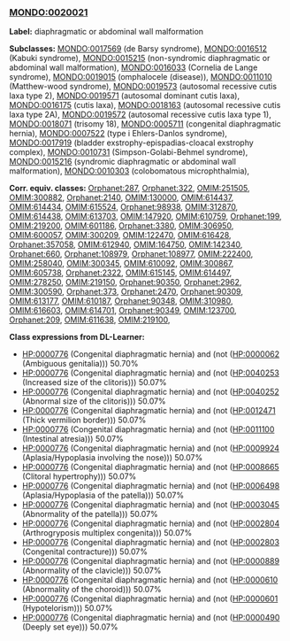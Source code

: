 
### [MONDO:0020021](http://purl.obolibrary.org/obo/MONDO_0020021)
**Label:** diaphragmatic or abdominal wall malformation

**Subclasses:** [MONDO:0017569](http://purl.obolibrary.org/obo/MONDO_0017569) (de Barsy syndrome), [MONDO:0016512](http://purl.obolibrary.org/obo/MONDO_0016512) (Kabuki syndrome), [MONDO:0015215](http://purl.obolibrary.org/obo/MONDO_0015215) (non-syndromic diaphragmatic or abdominal wall malformation), [MONDO:0016033](http://purl.obolibrary.org/obo/MONDO_0016033) (Cornelia de Lange syndrome), [MONDO:0019015](http://purl.obolibrary.org/obo/MONDO_0019015) (omphalocele (disease)), [MONDO:0011010](http://purl.obolibrary.org/obo/MONDO_0011010) (Matthew-wood syndrome), [MONDO:0019573](http://purl.obolibrary.org/obo/MONDO_0019573) (autosomal recessive cutis laxa type 2), [MONDO:0019571](http://purl.obolibrary.org/obo/MONDO_0019571) (autosomal dominant cutis laxa), [MONDO:0016175](http://purl.obolibrary.org/obo/MONDO_0016175) (cutis laxa), [MONDO:0018163](http://purl.obolibrary.org/obo/MONDO_0018163) (autosomal recessive cutis laxa type 2A), [MONDO:0019572](http://purl.obolibrary.org/obo/MONDO_0019572) (autosomal recessive cutis laxa type 1), [MONDO:0018071](http://purl.obolibrary.org/obo/MONDO_0018071) (trisomy 18), [MONDO:0005711](http://purl.obolibrary.org/obo/MONDO_0005711) (congenital diaphragmatic hernia), [MONDO:0007522](http://purl.obolibrary.org/obo/MONDO_0007522) (type i Ehlers-Danlos syndrome), [MONDO:0017919](http://purl.obolibrary.org/obo/MONDO_0017919) (bladder exstrophy-epispadias-cloacal exstrophy complex), [MONDO:0010731](http://purl.obolibrary.org/obo/MONDO_0010731) (Simpson-Golabi-Behmel syndrome), [MONDO:0015216](http://purl.obolibrary.org/obo/MONDO_0015216) (syndromic diaphragmatic or abdominal wall malformation), [MONDO:0010303](http://purl.obolibrary.org/obo/MONDO_0010303) (colobomatous microphthalmia), 

**Corr. equiv. classes:** [Orphanet:287](http://www.orpha.net/ORDO/Orphanet_287), [Orphanet:322](http://www.orpha.net/ORDO/Orphanet_322), [OMIM:251505](http://purl.obolibrary.org/obo/OMIM_251505), [OMIM:300882](http://purl.obolibrary.org/obo/OMIM_300882), [Orphanet:2140](http://www.orpha.net/ORDO/Orphanet_2140), [OMIM:130000](http://purl.obolibrary.org/obo/OMIM_130000), [OMIM:614437](http://purl.obolibrary.org/obo/OMIM_614437), [OMIM:614434](http://purl.obolibrary.org/obo/OMIM_614434), [OMIM:615524](http://purl.obolibrary.org/obo/OMIM_615524), [Orphanet:98938](http://www.orpha.net/ORDO/Orphanet_98938), [OMIM:312870](http://purl.obolibrary.org/obo/OMIM_312870), [OMIM:614438](http://purl.obolibrary.org/obo/OMIM_614438), [OMIM:613703](http://purl.obolibrary.org/obo/OMIM_613703), [OMIM:147920](http://purl.obolibrary.org/obo/OMIM_147920), [OMIM:610759](http://purl.obolibrary.org/obo/OMIM_610759), [Orphanet:199](http://www.orpha.net/ORDO/Orphanet_199), [OMIM:219200](http://purl.obolibrary.org/obo/OMIM_219200), [OMIM:601186](http://purl.obolibrary.org/obo/OMIM_601186), [Orphanet:3380](http://www.orpha.net/ORDO/Orphanet_3380), [OMIM:306950](http://purl.obolibrary.org/obo/OMIM_306950), [OMIM:600057](http://purl.obolibrary.org/obo/OMIM_600057), [OMIM:300209](http://purl.obolibrary.org/obo/OMIM_300209), [OMIM:122470](http://purl.obolibrary.org/obo/OMIM_122470), [OMIM:616428](http://purl.obolibrary.org/obo/OMIM_616428), [Orphanet:357058](http://www.orpha.net/ORDO/Orphanet_357058), [OMIM:612940](http://purl.obolibrary.org/obo/OMIM_612940), [OMIM:164750](http://purl.obolibrary.org/obo/OMIM_164750), [OMIM:142340](http://purl.obolibrary.org/obo/OMIM_142340), [Orphanet:660](http://www.orpha.net/ORDO/Orphanet_660), [Orphanet:108979](http://www.orpha.net/ORDO/Orphanet_108979), [Orphanet:108977](http://www.orpha.net/ORDO/Orphanet_108977), [OMIM:222400](http://purl.obolibrary.org/obo/OMIM_222400), [OMIM:258040](http://purl.obolibrary.org/obo/OMIM_258040), [OMIM:300345](http://purl.obolibrary.org/obo/OMIM_300345), [OMIM:610092](http://purl.obolibrary.org/obo/OMIM_610092), [OMIM:300867](http://purl.obolibrary.org/obo/OMIM_300867), [OMIM:605738](http://purl.obolibrary.org/obo/OMIM_605738), [Orphanet:2322](http://www.orpha.net/ORDO/Orphanet_2322), [OMIM:615145](http://purl.obolibrary.org/obo/OMIM_615145), [OMIM:614497](http://purl.obolibrary.org/obo/OMIM_614497), [OMIM:278250](http://purl.obolibrary.org/obo/OMIM_278250), [OMIM:219150](http://purl.obolibrary.org/obo/OMIM_219150), [Orphanet:90350](http://www.orpha.net/ORDO/Orphanet_90350), [Orphanet:2962](http://www.orpha.net/ORDO/Orphanet_2962), [OMIM:300590](http://purl.obolibrary.org/obo/OMIM_300590), [Orphanet:373](http://www.orpha.net/ORDO/Orphanet_373), [Orphanet:2470](http://www.orpha.net/ORDO/Orphanet_2470), [Orphanet:90309](http://www.orpha.net/ORDO/Orphanet_90309), [OMIM:613177](http://purl.obolibrary.org/obo/OMIM_613177), [OMIM:610187](http://purl.obolibrary.org/obo/OMIM_610187), [Orphanet:90348](http://www.orpha.net/ORDO/Orphanet_90348), [OMIM:310980](http://purl.obolibrary.org/obo/OMIM_310980), [OMIM:616603](http://purl.obolibrary.org/obo/OMIM_616603), [OMIM:614701](http://purl.obolibrary.org/obo/OMIM_614701), [Orphanet:90349](http://www.orpha.net/ORDO/Orphanet_90349), [OMIM:123700](http://purl.obolibrary.org/obo/OMIM_123700), [Orphanet:209](http://www.orpha.net/ORDO/Orphanet_209), [OMIM:611638](http://purl.obolibrary.org/obo/OMIM_611638), [OMIM:219100](http://purl.obolibrary.org/obo/OMIM_219100), 

**Class expressions from DL-Learner:**

- [HP:0000776](http://purl.obolibrary.org/obo/HP_0000776) (Congenital diaphragmatic hernia) and (not ([HP:0000062](http://purl.obolibrary.org/obo/HP_0000062) (Ambiguous genitalia))) 50.70%
- [HP:0000776](http://purl.obolibrary.org/obo/HP_0000776) (Congenital diaphragmatic hernia) and (not ([HP:0040253](http://purl.obolibrary.org/obo/HP_0040253) (Increased size of the clitoris))) 50.07%
- [HP:0000776](http://purl.obolibrary.org/obo/HP_0000776) (Congenital diaphragmatic hernia) and (not ([HP:0040252](http://purl.obolibrary.org/obo/HP_0040252) (Abnormal size of the clitoris))) 50.07%
- [HP:0000776](http://purl.obolibrary.org/obo/HP_0000776) (Congenital diaphragmatic hernia) and (not ([HP:0012471](http://purl.obolibrary.org/obo/HP_0012471) (Thick vermilion border))) 50.07%
- [HP:0000776](http://purl.obolibrary.org/obo/HP_0000776) (Congenital diaphragmatic hernia) and (not ([HP:0011100](http://purl.obolibrary.org/obo/HP_0011100) (Intestinal atresia))) 50.07%
- [HP:0000776](http://purl.obolibrary.org/obo/HP_0000776) (Congenital diaphragmatic hernia) and (not ([HP:0009924](http://purl.obolibrary.org/obo/HP_0009924) (Aplasia/Hypoplasia involving the nose))) 50.07%
- [HP:0000776](http://purl.obolibrary.org/obo/HP_0000776) (Congenital diaphragmatic hernia) and (not ([HP:0008665](http://purl.obolibrary.org/obo/HP_0008665) (Clitoral hypertrophy))) 50.07%
- [HP:0000776](http://purl.obolibrary.org/obo/HP_0000776) (Congenital diaphragmatic hernia) and (not ([HP:0006498](http://purl.obolibrary.org/obo/HP_0006498) (Aplasia/Hypoplasia of the patella))) 50.07%
- [HP:0000776](http://purl.obolibrary.org/obo/HP_0000776) (Congenital diaphragmatic hernia) and (not ([HP:0003045](http://purl.obolibrary.org/obo/HP_0003045) (Abnormality of the patella))) 50.07%
- [HP:0000776](http://purl.obolibrary.org/obo/HP_0000776) (Congenital diaphragmatic hernia) and (not ([HP:0002804](http://purl.obolibrary.org/obo/HP_0002804) (Arthrogryposis multiplex congenita))) 50.07%
- [HP:0000776](http://purl.obolibrary.org/obo/HP_0000776) (Congenital diaphragmatic hernia) and (not ([HP:0002803](http://purl.obolibrary.org/obo/HP_0002803) (Congenital contracture))) 50.07%
- [HP:0000776](http://purl.obolibrary.org/obo/HP_0000776) (Congenital diaphragmatic hernia) and (not ([HP:0000889](http://purl.obolibrary.org/obo/HP_0000889) (Abnormality of the clavicle))) 50.07%
- [HP:0000776](http://purl.obolibrary.org/obo/HP_0000776) (Congenital diaphragmatic hernia) and (not ([HP:0000610](http://purl.obolibrary.org/obo/HP_0000610) (Abnormality of the choroid))) 50.07%
- [HP:0000776](http://purl.obolibrary.org/obo/HP_0000776) (Congenital diaphragmatic hernia) and (not ([HP:0000601](http://purl.obolibrary.org/obo/HP_0000601) (Hypotelorism))) 50.07%
- [HP:0000776](http://purl.obolibrary.org/obo/HP_0000776) (Congenital diaphragmatic hernia) and (not ([HP:0000490](http://purl.obolibrary.org/obo/HP_0000490) (Deeply set eye))) 50.07%


